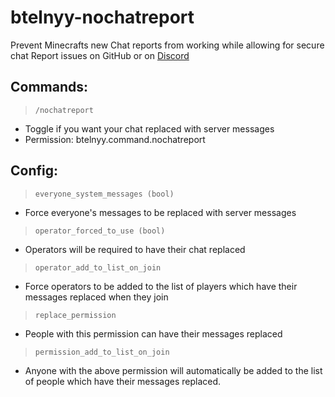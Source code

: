 # btelnyy-nochatreport
 Prevent Minecrafts new Chat reports from working while allowing for secure chat
 Report issues on GitHub or on [Discord](https://discord.gg/P22tFkjTm3)

## Commands:
> `/nochatreport`
- Toggle if you want your chat replaced with server messages
- Permission: btelnyy.command.nochatreport
## Config:
> `everyone_system_messages (bool)`
- Force everyone's messages to be replaced with server messages

> `operator_forced_to_use (bool)`
- Operators will be required to have their chat replaced

> `operator_add_to_list_on_join`
- Force operators to be added to the list of players which have their messages replaced when they join

> `replace_permission`
- People with this permission can have their messages replaced

> `permission_add_to_list_on_join`
- Anyone with the above permission will automatically be added to the list of people which have their messages replaced.
